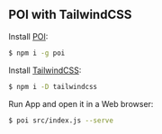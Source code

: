 ## POI with TailwindCSS

  Install [POI](https://poi.js.org/):

```bash
$ npm i -g poi
```

  Install [TailwindCSS](https://tailwindcss.com/):

```bash
$ npm i -D tailwindcss
```

  Run App and open it in a Web browser:

```bash
$ poi src/index.js --serve
```
